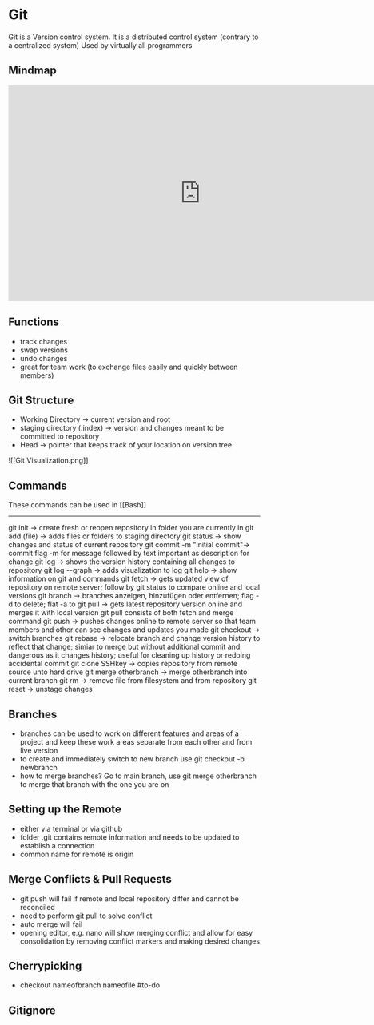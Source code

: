 # Git 
Git is a Version control system. 
It is a distributed control system (contrary to a centralized system)
Used by virtually all programmers

## Mindmap
<iframe width="768" height="432" src="https://miro.com/app/live-embed/uXjVO1mEfc8=/?moveToViewport=979,-55,3944,2092" frameBorder="0" scrolling="no" allowFullScreen></iframe>

## Functions 
- track changes
- swap versions
- undo changes
- great for team work (to exchange files easily and quickly between members)

## Git Structure
- Working Directory -> current version and root
- staging directory (.index) -> version and changes meant to be committed to repository
- Head -> pointer that keeps track of your location on version tree

![[Git Visualization.png]]

## Commands
These commands can be used in [[Bash]]
***
git init -> create fresh or reopen repository in folder you are currently in
git add (file) -> adds files or folders to staging directory
git status -> show changes and status of current repository
git commit -m "initial commit"-> commit flag -m for message followed by text important as description for change
git log -> shows the version history containing all changes to repository
git log --graph -> adds visualization to log
git help -> show information on git and commands
git fetch -> gets updated view of repository on remote server; follow by git status to compare online and local versions
git branch -> branches anzeigen, hinzufügen oder entfernen; flag -d to delete; flat -a to 
git pull -> gets latest repository version online and merges it with local version
git pull consists of both fetch and merge command 
git push -> pushes changes online to remote server so that team members and other can see changes and updates you made
git checkout -> switch branches
git rebase -> relocate branch and change version history to reflect that change; simiar to merge but without additional commit and dangerous as it changes history; useful for cleaning up history or redoing accidental commit
git clone SSHkey -> copies repository from remote source unto hard drive
git merge otherbranch -> merge otherbranch into current branch
git rm -> remove file from filesystem and from repository
git reset -> unstage changes

## Branches 
- branches can be used to work on different features and areas of a project and keep these work areas separate from each other and from live version
- to create and immediately switch to new branch use git checkout -b newbranch
- how to merge branches? Go to main branch, use git merge otherbranch to merge that branch with the one you are on

## Setting up the Remote
- either via terminal or via github
- folder .git contains remote information and needs to be updated to establish a connection
- common name for remote is origin

## Merge Conflicts & Pull Requests
- git push will fail if remote and local repository differ and cannot be reconciled
- need to perform git pull to solve conflict 
- auto merge will fail
- opening editor, e.g. nano will show merging conflict and allow for easy consolidation by removing conflict markers and making desired changes 	

## Cherrypicking
- checkout nameofbranch nameofile #to-do 

## Gitignore
